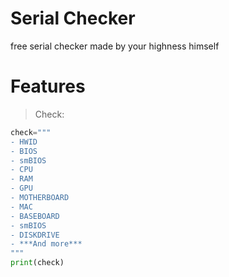 # Serial Checker
free serial checker made by your highness himself


# Features
> Check:
```python
check="""
- HWID
- BIOS
- smBIOS
- CPU
- RAM
- GPU
- MOTHERBOARD
- MAC
- BASEBOARD
- smBIOS
- DISKDRIVE
- ***And more***
"""
print(check)
```




